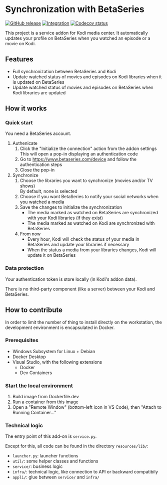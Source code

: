# Synchronization with BetaSeries

[![GitHub release](https://img.shields.io/github/v/release/sansanlatulipe/script.service.betaseries-watched.svg)](https://github.com/sansanlatulipe/script.service.betaseries-watched/releases)
[![Integration](https://github.com/sansanlatulipe/script.service.betaseries-watched/workflows/Integration/badge.svg)](https://github.com/sansanlatulipe/script.service.betaseries-watched/actions/workflows/integration.yml)
[![Codecov status](https://img.shields.io/codecov/c/github/sansanlatulipe/script.service.betaseries-watched/main)](https://codecov.io/gh/sansanlatulipe/script.service.betaseries-watched/branch/main)

This project is a service addon for Kodi media center.
It automatically updates your profile on BetaSeries when you watched an episode or a movie on Kodi.

## Features

- Full synchronization between BetaSeries and Kodi
- Update watched status of movies and episodes on Kodi libraries when it is updated on BetaSeries
- Update watched status of movies and episodes on BetaSeries when Kodi libraries are updated

## How it works

### Quick start

You need a BetaSeries account.

1. Authenicate
    1. Click the "Initialize the connection" action from the addon settings  
        This will open a pop-in displaying an authentication code
    3. Go to https://www.betaseries.com/device and follow the authentication steps
    4. Close the pop-in
2. Synchronize
    1. Choose the libraries you want to synchronize (movies and/or TV shows)  
        By default, none is selected
    2. Choose if you want BetaSeries to notify your social networks when you watched a media
    3. Save the changes to initialize the synchronization
        - The media marked as watched on BetaSeries are synchronized with your Kodi libraries (if they exist)
        - The media marked as watched on Kodi are synchronized with BetaSeries
    5. From now
        - Every hour, Kodi will check the status of your media in BetaSeries and update your libraries if necessary
        - When the status a media from your libraries changes, Kodi will update it on BetaSeries

### Data protection

Your authentication token is store locally (in Kodi's addon data).

There is no third-party component (like a server) between your Kodi and BetaSeries.

## How to contribute

In order to limit the number of thing to install directly on the workstation,
the development environment is encapsulated in Docker.

### Prerequisites

- Windows Subsystem for Linux + Debian
- Docker Desktop
- Visual Studio, with the following extensions
    - Docker
    - Dev Containers

### Start the local environment

1. Build image from Dockerfile.dev
2. Run a container from this image
3. Open a "Remote Window" (bottom-left icon in VS Code), then "Attach to Running Container..."

### Technical logic

The entry point of this add-on is `service.py`.

Except for this, all code can be found in the directory `resources/lib/`:
- `launcher.py`: launcher functions
- `util/`: some helper classes and functions
- `service/`: business logic
- `infra/`: technical logic, like connection to API or backward compatibily
- `appli/`: glue between `service/` and `infra/`
